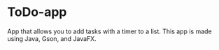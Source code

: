 # ToDo-app

App that allows you to add tasks with a timer to a list. This app is made using Java, Gson, and JavaFX.
